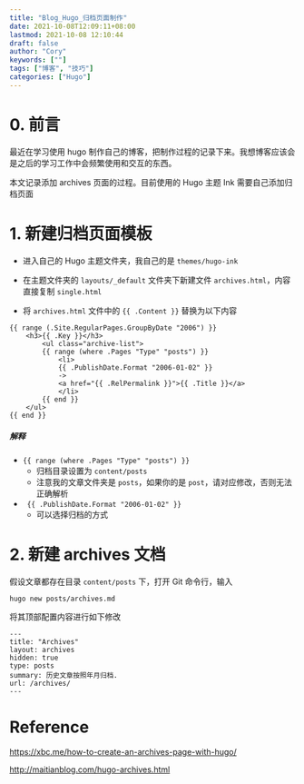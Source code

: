 ```yaml
---
title: "Blog_Hugo_归档页面制作"
date: 2021-10-08T12:09:11+08:00
lastmod: 2021-10-08 12:10:44
draft: false
author: "Cory"
keywords: [""]
tags: ["博客", "技巧"]
categories: ["Hugo"]
---
```


# 0. 前言

最近在学习使用 hugo 制作自己的博客，把制作过程的记录下来。我想博客应该会是之后的学习工作中会频繁使用和交互的东西。

本文记录添加 archives 页面的过程。目前使用的 Hugo 主题 Ink 需要自己添加归档页面

# 1. 新建归档页面模板

+ 进入自己的 Hugo 主题文件夹，我自己的是 `themes/hugo-ink`

+ 在主题文件夹的 `layouts/_default` 文件夹下新建文件 `archives.html`，内容直接复制 `single.html`
+ 将 `archives.html` 文件中的 `{{ .Content }}` 替换为以下内容

```
{{ range (.Site.RegularPages.GroupByDate "2006") }}
    <h3>{{ .Key }}</h3>
        <ul class="archive-list">
        {{ range (where .Pages "Type" "posts") }}
            <li>
            {{ .PublishDate.Format "2006-01-02" }}
            ->
            <a href="{{ .RelPermalink }}">{{ .Title }}</a>
            </li>
        {{ end }}
    </ul>
{{ end }}
```

##### 解释

+ `{{ range (where .Pages "Type" "posts") }}`
  + 归档目录设置为 `content/posts`
  + 注意我的文章文件夹是 `posts`，如果你的是 `post`，请对应修改，否则无法正确解析
+ ` {{ .PublishDate.Format "2006-01-02" }}`
  + 可以选择归档的方式

# 2. 新建 archives 文档

假设文章都存在目录 `content/posts` 下，打开 Git 命令行，输入

```
hugo new posts/archives.md
```

将其顶部配置内容进行如下修改

```
---
title: "Archives"
layout: archives
hidden: true
type: posts
summary: 历史文章按照年月归档.
url: /archives/
---
```

# Reference

https://xbc.me/how-to-create-an-archives-page-with-hugo/

http://maitianblog.com/hugo-archives.html
